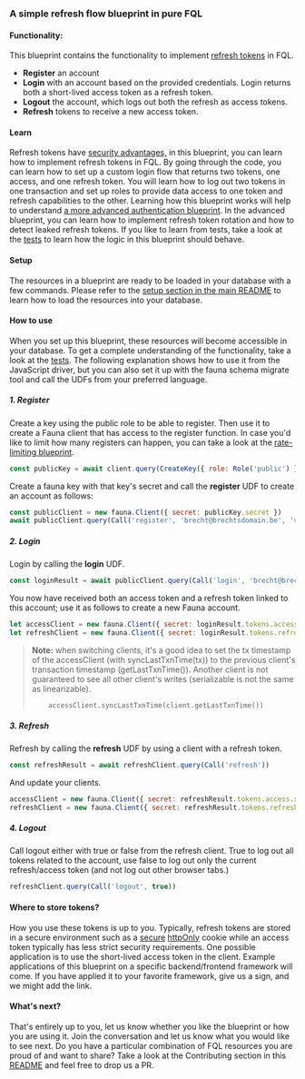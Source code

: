 ### A simple refresh flow blueprint in pure FQL 

#### Functionality:

This blueprint contains the functionality to implement [refresh tokens](https://auth0.com/blog/refresh-tokens-what-are-they-and-when-to-use-them/) in FQL. 

- **Register** an account
- **Login** with an account based on the provided credentials. Login returns both a short-lived access token as a refresh token. 
- **Logout** the account, which logs out both the refresh as access tokens. 
- **Refresh** tokens to receive a new access token. 

#### Learn

Refresh tokens have [security advantages,](https://stackoverflow.com/questions/3487991/why-does-oauth-v2-have-both-access-and-refresh-tokens?rq=1) in this blueprint, you can learn how to implement refresh tokens in FQL. By going through the code, you can learn how to set up a custom login flow that returns two tokens, one access, and one refresh token. You will learn how to log out two tokens in one transaction and set up roles to provide data access to one token and refresh capabilities to the other. Learning how this blueprint works will help to understand [a more advanced authentication blueprint](https://github.com/fauna-brecht/fauna-blueprints/tree/main/official/auth/refresh-tokens-advanced). In the advanced blueprint, you can learn how to implement refresh token rotation and how to detect leaked refresh tokens. If you like to learn from tests, take a look at the [tests](https://github.com/fauna-brecht/fauna-blueprints/tree/main/official/auth/refresh-tokens-advanced/tests) to learn how the logic in this blueprint should behave.

#### Setup

The resources in a blueprint are ready to be loaded in your database with a few commands. Please refer to the [setup section in the main README](https://github.com/fauna-brecht/fauna-blueprints/blob/main/README.md#set-up-a-blueprint) to learn how to load the resources into your database. 

#### How to use

When you set up this blueprint, these resources will become accessible in your database. To get a complete understanding of the functionality, take a look at the [tests](https://github.com/fauna-brecht/fauna-blueprints/tree/main/official/auth/refresh-tokens-simple/tests). The following explanation shows how to use it from the JavaScript driver, but you can also set it up with the fauna schema migrate tool and call the UDFs from your preferred language.  

##### 1. Register

Create a key using the public role to be able to register. Then use it to create a Fauna client that has access to the register function. In case you'd like to limit how many registers can happen, you can take a look at the [rate-limiting blueprint](https://github.com/fauna-brecht/fauna-blueprints/tree/main/official/rate-limiting).

```javascript
const publicKey = await client.query(CreateKey({ role: Role('public') }))
```

Create a fauna key with that key's secret and call the **register** UDF to create an account as follows:

```javascript
const publicClient = new fauna.Client({ secret: publicKey.secret })
await publicClient.query(Call('register', 'brecht@brechtsdomain.be', 'verysecure'))
```

##### 2. Login

Login by calling the **login** UDF.

```javascript
const loginResult = await publicClient.query(Call('login', 'brecht@brechtsdomain.be', 'verysecure'))
```

You now have received both an access token and a refresh token linked to this account; use it as follows to create a new Fauna account. 

```javascript
let accessClient = new fauna.Client({ secret: loginResult.tokens.access.secret })
let refreshClient = new fauna.Client({ secret: loginResult.tokens.refresh.secret })
```

> **Note:**  when switching clients, it's a good idea to set the tx timestamp of the accessClient (with syncLastTxnTime(tx)) to the previous client's transaction timestamp (getLastTxnTime()). Another client is not guaranteed to see all other client's writes (serializable is not the same as linearizable). 
>
> ```    accessClient.syncLastTxnTime(client.getLastTxnTime())```

##### 3. Refresh

Refresh by calling the **refresh** UDF by using a client with a refresh token.

```javascript
const refreshResult = await refreshClient.query(Call('refresh'))
```

And update your clients. 

```javascript
accessClient = new fauna.Client({ secret: refreshResult.tokens.access.secret })
refreshClient = new fauna.Client({ secret: refreshResult.tokens.refresh.secret })
```

##### 4. Logout

Call logout either with true or false from the refresh client. True to log out all tokens related to the account, use false to log out only the current refresh/access token (and not log out other browser tabs.)

```javascript
refreshClient.query(Call('logout', true))
```

#### Where to store tokens?

How you use these tokens is up to you. Typically, refresh tokens are stored in a secure environment such as a [secure](https://owasp.org/www-community/controls/SecureCookieAttribute) [httpOnly](https://owasp.org/www-community/HttpOnly) cookie while an access token typically has less strict security requirements. One possible application is to use the short-lived access token in the client. Example applications of this blueprint on a specific backend/frontend framework will come. If you have applied it to your favorite framework, give us a sign, and we might add the link. 

#### What's next?

That's entirely up to you, let us know whether you like the blueprint or how you are using it. Join the conversation <insert forum announcement> and let us know what you would like to see next. Do you have a particular combination of FQL resources you are proud of and want to share? Take a look at the Contributing section in this [README](https://github.com/fauna-brecht/fauna-blueprints#set-up-a-blueprint) and feel free to drop us a PR. 

